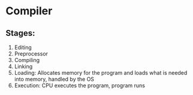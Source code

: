# Compiler

## Stages:

1. Editing
2. Preprocessor
3. Compiling
4. Linking
5. Loading:
    Allocates memory for the program and loads what is needed into memory, handled by the OS
6. Execution:
    CPU executes the program, program runs
